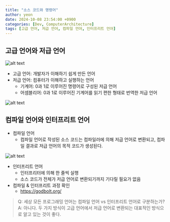 ```yaml
---
title: "소스 코드와 명령어"
author: yeon
date: 2024-10-08 23:54:00 +0900
categories: [Dev, ComputerArchitecture]
tags: [고급 언어, 저급 언어, 컴파일 언어, 인터프리트 언어]
---
```


## 고급 언어와 저급 언어
![alt text](image.png)
- 고급 언어: 개발자가 이해하기 쉽게 만든 언어
- 저급 언어: 컴퓨터가 이해하고 실행하는 언어
    - 기계어: 0과 1로 이루어진 명령어로 구성된 저급 언어
    - 어셈블리어: 0과 1로 이루어진 기계어를 읽기 편한 형태로 번역한 저급 언어

![alt text](image-1.png)

## 컴파일 언어와 인터프리트 언어
- 컴파일 언어
    - 컴파일 언어로 작성된 소스 코드는 컴파일러에 의해 저급 언어로 변환되고, 컴파일 결과로 저급 언어의 목적 코드가 생성된다.

![alt text](image-2.png)

- 인터프리트 언어
    - 인터프리터에 의해 한 줄씩 실행
    - 소스 코드가 전체가 저급 언어로 변환되기까지 기다릴 필요가 없음
- 컴파일 & 인터프리트 과정 확인
    - https://godbolt.org/

> Q: 세상 모든 프로그래밍 언어는 컴파일 언어 vs 인터프리트 언어로 구분하는가?   
A: 아니다. 두 가지 방식이 고급 언어에서 저급 언어로 변환되는 대표적인 방식으로 알고 있는 것이 좋다.